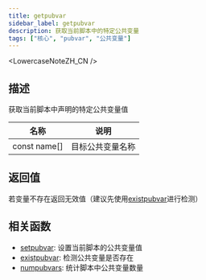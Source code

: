 ```yaml
---
title: getpubvar
sidebar_label: getpubvar
description: 获取当前脚本中的特定公共变量
tags: ["核心", "pubvar", "公共变量"]
---
```


<LowercaseNoteZH_CN />

## 描述

获取当前脚本中声明的特定公共变量值

| 名称         | 说明             |
| ------------ | ---------------- |
| const name[] | 目标公共变量名称 |

## 返回值

若变量不存在返回无效值（建议先使用[existpubvar](existpubvar)进行检测）

## 相关函数

- [setpubvar](setpubvar): 设置当前脚本的公共变量值
- [existpubvar](existpubvar): 检测公共变量是否存在
- [numpubvars](numpubvars): 统计脚本中公共变量数量
